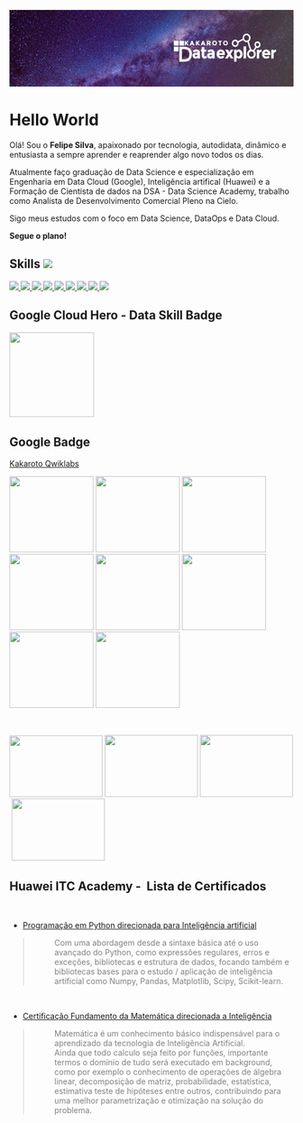 <p><img src="https://github.com/Kaakaroto/Kaakaroto/blob/main/1638247039466.jpeg?raw=true" alt="" width="544" height="136" /></p>
<h1>Hello World</h1>
<p>Ol&aacute;! Sou o <strong>Felipe Silva</strong>, apaixonado por tecnologia, autodidata, din&acirc;mico e entusiasta a sempre aprender e reaprender algo novo todos os dias.</p>
<p>Atualmente fa&ccedil;o gradua&ccedil;&atilde;o de Data Science e especializa&ccedil;&atilde;o em Engenharia em Data Cloud (Google), Intelig&ecirc;ncia artifical (Huawei) e a Forma&ccedil;&atilde;o de Cientista de dados na DSA - Data Science Academy, trabalho como Analista de Desenvolvimento Comercial Pleno na Cielo.</p>
<p>Sigo meus estudos com o foco em Data Science, DataOps e Data Cloud.</p>
<p><strong>Segue o plano!</strong></p>
<h2>Skills <img src="https://media2.giphy.com/media/QssGEmpkyEOhBCb7e1/giphy.gif?cid=ecf05e47a0n3gi1bfqntqmob8g9aid1oyj2wr3ds3mg700bl&amp;rid=giphy.gif" width="32px" /></h2>
<p><a href="https://github.com/Kaakaroto?tab=repositories&amp;q=&amp;type=&amp;language=python&amp;sort="> <img src="https://raw.githubusercontent.com/rahulbanerjee26/githubAboutMeGenerator/main/icons/python.svg" width="32px" /> </a> <a href="https://github.com/Kaakaroto?tab=repositories&amp;q=&amp;type=&amp;language=pytorch&amp;sort="> <img src="https://raw.githubusercontent.com/rahulbanerjee26/githubAboutMeGenerator/main/icons/pytorch.svg" width="32px" /> </a> <a href="https://github.com/Kaakaroto?tab=repositories&amp;q=&amp;type=&amp;language=android&amp;sort="> <img src="https://raw.githubusercontent.com/rahulbanerjee26/githubAboutMeGenerator/main/icons/android.svg" width="32px" /> </a> <a href="https://github.com/Kaakaroto?tab=repositories&amp;q=&amp;type=&amp;language=azure&amp;sort="> <img src="https://raw.githubusercontent.com/rahulbanerjee26/githubAboutMeGenerator/main/icons/azure.svg" width="32px" /> </a> <a href="https://github.com/Kaakaroto?tab=repositories&amp;q=&amp;type=&amp;language=bootstrap&amp;sort="> <img src="https://raw.githubusercontent.com/rahulbanerjee26/githubAboutMeGenerator/main/icons/bootstrap.svg" width="32px" /> </a> <a href="https://github.com/Kaakaroto?tab=repositories&amp;q=&amp;type=&amp;language=discord&amp;sort="> <img src="https://raw.githubusercontent.com/rahulbanerjee26/githubAboutMeGenerator/main/icons/discord.svg" width="32px" /> </a> <a href="https://github.com/Kaakaroto?tab=repositories&amp;q=&amp;type=&amp;language=blogger&amp;sort="> <img src="https://raw.githubusercontent.com/rahulbanerjee26/githubAboutMeGenerator/main/icons/blogger.svg" width="32px" /> </a> <a href="https://github.com/Kaakaroto?tab=repositories&amp;q=&amp;type=&amp;language=google&amp;sort="> <img src="https://raw.githubusercontent.com/rahulbanerjee26/githubAboutMeGenerator/main/icons/google.svg" width="32px" /> </a> <a href="https://github.com/Kaakaroto?tab=repositories&amp;q=&amp;type=&amp;language=linux&amp;sort="> <img src="https://raw.githubusercontent.com/rahulbanerjee26/githubAboutMeGenerator/main/icons/linux.svg" width="32px" /> </a></p>
<h2>Google Cloud Hero - Data Skill Badge</h2>
<p><img src="https://cdn.qwiklabs.com/iqoqbXh1llVpQNK6r%2BKhLiSI1UnRIcdnWFT4waHKXk0%3D" alt="" width="150" height="150" /></p>
<h2>Google Badge</h2>
<p style="text-align: left;"><a href="https://www.qwiklabs.com/public_profiles/b90e6d95-ef58-45a6-bfeb-9f6b5af5448a">Kakaroto Qwiklabs</a></p>
<p><img src="https://cdn.qwiklabs.com/BdHhsSqcZEcrgbIUrIOEbArWk44zGxF%2BBPPn17RsHss%3D" alt="" width="149" height="135" /> <img src="https://cdn.qwiklabs.com/eDNTrtKj%2BqMfiuhqn6nA8quJGgcjTNHN%2F%2BTmpqIn0Sc%3D" width="149" height="135" /> <img src="https://cdn.qwiklabs.com/znPFC7VEHnvvrQzRpryh2sUTnfeIluXXbbyrj9oFSD0%3D" alt="" width="149" height="135" /> <img src="https://cdn.qwiklabs.com/%2Ba%2BLfd1vxwXnr5ZOOv6ikKOE0QDqy62aV21r0l4b4ks%3D" alt="" width="149" height="135" /> <img src="https://cdn.qwiklabs.com/d8GQx%2FM2wXW44CgxdyBWoc3dGdNpgLQMN1bFvePgZPA%3D" alt="" width="149" height="135" /> <img src="https://cdn.qwiklabs.com/KKo25c6cDv5W1cfAH%2BA3bUTAb3yWJwePovj3iDvmI8Q%3D" alt="" width="149" height="135" /> <img src="https://cdn.qwiklabs.com/Cbalaga6hDfK24%2FP3qKUmSNiXOY1aHbsnj2nRETk4Cg%3D" alt="" width="149" height="135" />&nbsp;<img src="https://cdn.qwiklabs.com/bWAeRBJNl9ENT%2B%2F%2FYwynddPswnVP9o2EtsDpMw4rVHc%3D" alt="" width="149" height="135" /></p>
<p>&nbsp;</p>
<p><img src="https://cdn.qwiklabs.com/UZLH%2F8n0ULT4OYJPQtS7VD3jfhrtOneTgbB6P5BNrUM%3D" alt="" width="165" height="109" />&nbsp;<img src="https://cdn.qwiklabs.com/nfpOK9orYE%2BYPBPDaK0OaqsYrl%2Bd8P65%2BuHEM30w6Lc%3D" alt="" width="165" height="110" /> <img src="https://cdn.qwiklabs.com/Iq6U5qCbrNP0GYjuu3ekilm6w80lPQby%2Be3g4FTAvYw%3D" alt="" width="165" height="110" />&nbsp;<img src="https://cdn.qwiklabs.com/07kUwYDVqqrkI1U8YT6HnUqEu2BPap32XKmsObf%2Fr%2FE%3D" alt="" width="165" height="110" /></p>
<h2>Huawei ITC Academy -&nbsp; Lista de Certificados</h2>
<p>&nbsp;</p>
<ul>
<li><a href="https://ilearningx.huawei.com/portal/certificates/341c03e13906457398bed202e15e140e">Programa&ccedil;&atilde;o em Python direcionada para Intelig&ecirc;ncia artificial</a></li>
</ul>
<blockquote>
<p style="padding-left: 40px;"><span style="color: #808080;">Com uma abordagem desde a sintaxe b&aacute;sica at&eacute; o uso avan&ccedil;ado do Python, como express&otilde;es regulares, erros e exce&ccedil;&otilde;es, bibliotecas e estrutura de dados, focando tamb&eacute;m e bibliotecas bases para o estudo / aplica&ccedil;&atilde;o de intelig&ecirc;ncia artificial como Numpy, Pandas, Matplotlib, Scipy, Scikit-learn.</span></p>
</blockquote>
<p>&nbsp;</p>
<ul>
<li><a href="https://ilearningx.huawei.com/portal/certificates/ae3e069908754321b53f8b0b9b4f4a5b">Certifica&ccedil;&atilde;o Fundamento da Matem&aacute;tica direcionada a Intelig&ecirc;ncia</a></li>
</ul>
<blockquote>
<p style="padding-left: 40px;"><span style="color: #808080;">Matem&aacute;tica &eacute; um conhecimento b&aacute;sico indispens&aacute;vel para o aprendizado da tecnologia de Intelig&ecirc;ncia Artificial.</span><br /><span style="color: #808080;">Ainda que todo calculo seja feito por fun&ccedil;&otilde;es, importante termos o dom&iacute;nio de tudo ser&aacute; executado em background, como por exemplo o conhecimento de opera&ccedil;&otilde;es de &aacute;lgebra linear, decomposi&ccedil;&atilde;o de matriz, probabilidade, estat&iacute;stica, estimativa teste de hip&oacute;teses entre outros, contribuindo para uma melhor parametriza&ccedil;&atilde;o e otimiza&ccedil;&atilde;o na solu&ccedil;&atilde;o do problema.</span></p>
</blockquote>
